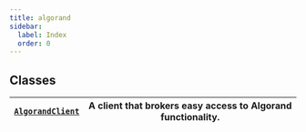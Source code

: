 ```yaml
---
title: algorand
sidebar:
  label: Index
  order: 0
---
```


## Classes

| [`AlgorandClient`](AlgorandClient.md#algokit_utils.algorand.AlgorandClient) | A client that brokers easy access to Algorand functionality. |
| --------------------------------------------------------------------------- | ------------------------------------------------------------ |

